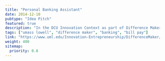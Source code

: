 ```yaml
---
title: "Personal Banking Assistant"
date: 2014-12-10
pubtype: "Idea Pitch"
featured: true
description: "In the DCU Innovation Context as part of Difference Maker initiative at UMass Lowell, we presented our idea as a pitch to Digital Federal Credit Union CEO and board members. It was designed to be on add-on to Traditional Banking setup which achieves the task paying bills (not only typical credit cards or phone bills but everything) automatically never dealing with overdrafts or late fees after setting up the profile in five minutes. The tool also produced smart artificially intelligent categorized expenditure charts and budgeting."
tags: ["umass lowell", "difference maker", "banking", "bill pay"]
link: "https://www.uml.edu/Innovation-Entrepreneurship/DifferenceMaker/default.aspx"
weight: 400
sitemap:
  priority: 0.8
---
```


